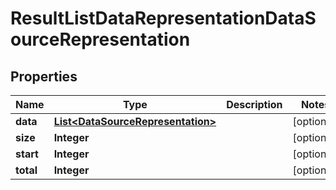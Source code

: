 
# ResultListDataRepresentationDataSourceRepresentation

## Properties
Name | Type | Description | Notes
------------ | ------------- | ------------- | -------------
**data** | [**List&lt;DataSourceRepresentation&gt;**](DataSourceRepresentation.md) |  |  [optional]
**size** | **Integer** |  |  [optional]
**start** | **Integer** |  |  [optional]
**total** | **Integer** |  |  [optional]



